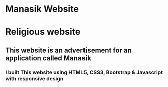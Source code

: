 # Manasik Website
# Religious website
## This website is an advertisement for an application called Manasik
### I built This website using HTML5, CSS3, Bootstrap & Javascript with responsive design 
